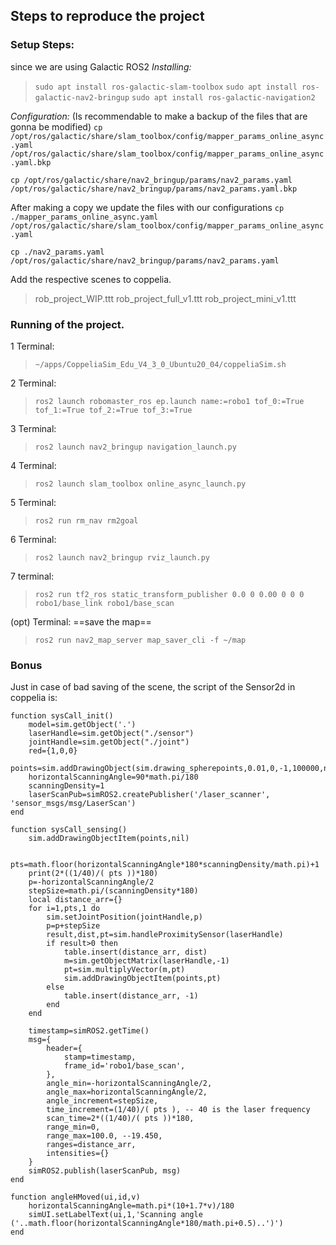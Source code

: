 ## Steps to reproduce the project

### Setup Steps:
since we are using Galactic ROS2
_Installing:_
> `sudo apt install ros-galactic-slam-toolbox`
> `sudo apt install ros-galactic-nav2-bringup`
> `sudo apt install ros-galactic-navigation2`

_Configuration:_
(Is recommendable to make a backup of the files that are gonna be modified)
 `cp /opt/ros/galactic/share/slam_toolbox/config/mapper_params_online_async.yaml /opt/ros/galactic/share/slam_toolbox/config/mapper_params_online_async.yaml.bkp` 

 `cp /opt/ros/galactic/share/nav2_bringup/params/nav2_params.yaml /opt/ros/galactic/share/nav2_bringup/params/nav2_params.yaml.bkp`

After making a copy we update the files with our configurations 
 `cp ./mapper_params_online_async.yaml /opt/ros/galactic/share/slam_toolbox/config/mapper_params_online_async.yaml`
 
 `cp ./nav2_params.yaml /opt/ros/galactic/share/nav2_bringup/params/nav2_params.yaml` 

Add the respective scenes to coppelia.
> rob_project_WIP.ttt
> rob_project_full_v1.ttt
> rob_project_mini_v1.ttt


### Running of the project. 
1 Terminal:

>`~/apps/CoppeliaSim_Edu_V4_3_0_Ubuntu20_04/coppeliaSim.sh`

2 Terminal:

> `ros2 launch robomaster_ros ep.launch name:=robo1 tof_0:=True tof_1:=True tof_2:=True tof_3:=True`

3 Terminal:

> `ros2 launch nav2_bringup navigation_launch.py`

4 Terminal:

> `ros2 launch slam_toolbox online_async_launch.py`

5 Terminal:

> `ros2 run rm_nav rm2goal`

6 Terminal:

> `ros2 launch nav2_bringup rviz_launch.py`

7 terminal:

> `ros2 run tf2_ros static_transform_publisher 0.0 0 0.00 0 0 0 robo1/base_link robo1/base_scan`

(opt) Terminal:
==save the map==
> `ros2 run nav2_map_server map_saver_cli -f ~/map`





### Bonus
Just in case of bad saving of the scene, the script of the Sensor2d in coppelia is:

```
function sysCall_init() 
    model=sim.getObject('.')
    laserHandle=sim.getObject("./sensor")
    jointHandle=sim.getObject("./joint")
    red={1,0,0}
    points=sim.addDrawingObject(sim.drawing_spherepoints,0.01,0,-1,100000,nil,nil,nil,red)
    horizontalScanningAngle=90*math.pi/180
    scanningDensity=1
    laserScanPub=simROS2.createPublisher('/laser_scanner', 'sensor_msgs/msg/LaserScan')
end

function sysCall_sensing() 
    sim.addDrawingObjectItem(points,nil)
    
    pts=math.floor(horizontalScanningAngle*180*scanningDensity/math.pi)+1
    print(2*((1/40)/( pts ))*180)
    p=-horizontalScanningAngle/2
    stepSize=math.pi/(scanningDensity*180)
    local distance_arr={}
    for i=1,pts,1 do
        sim.setJointPosition(jointHandle,p)
        p=p+stepSize
        result,dist,pt=sim.handleProximitySensor(laserHandle)
        if result>0 then
            table.insert(distance_arr, dist)
            m=sim.getObjectMatrix(laserHandle,-1)
            pt=sim.multiplyVector(m,pt)
            sim.addDrawingObjectItem(points,pt)
        else
            table.insert(distance_arr, -1)
        end
    end
    
    timestamp=simROS2.getTime()
    msg={
        header={
            stamp=timestamp,
            frame_id='robo1/base_scan',
        },
        angle_min=-horizontalScanningAngle/2,
        angle_max=horizontalScanningAngle/2,
        angle_increment=stepSize,
        time_increment=(1/40)/( pts ), -- 40 is the laser frequency
        scan_time=2*((1/40)/( pts ))*180,
        range_min=0,
        range_max=100.0, --19.450,
        ranges=distance_arr,
        intensities={}
    }
    simROS2.publish(laserScanPub, msg)
end
 
function angleHMoved(ui,id,v)
    horizontalScanningAngle=math.pi*(10+1.7*v)/180
    simUI.setLabelText(ui,1,'Scanning angle ('..math.floor(horizontalScanningAngle*180/math.pi+0.5)..')')
end


```